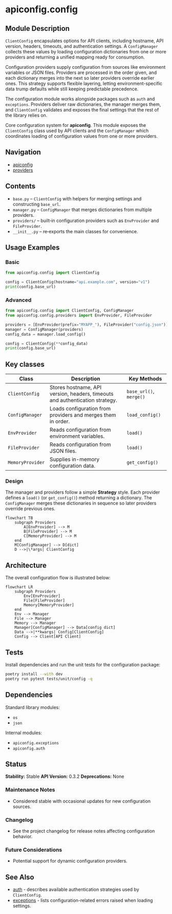 # apiconfig.config

## Module Description

`ClientConfig` encapsulates options for API clients, including hostname, API
version, headers, timeouts, and authentication settings. A `ConfigManager`
collects these values by loading configuration dictionaries from one or more
providers and returning a unified mapping ready for consumption.

Configuration providers supply configuration from sources like environment
variables or JSON files. Providers are processed in the order given, and each
dictionary merges into the next so later providers override earlier ones. This
strategy supports flexible layering, letting environment-specific data trump
defaults while still keeping predictable precedence.

The configuration module works alongside packages such as `auth` and
`exceptions`. Providers deliver raw dictionaries, the manager merges them, and
`ClientConfig` validates and exposes the final settings that the rest of the
library relies on.

Core configuration system for **apiconfig**.  This module exposes the `ClientConfig`
class used by API clients and the `ConfigManager` which coordinates loading of
configuration values from one or more providers.

## Navigation
- [apiconfig](../README.md)
- [providers](./providers/README.md)

## Contents
- `base.py` – `ClientConfig` with helpers for merging settings and constructing `base_url`.
- `manager.py` – `ConfigManager` that merges dictionaries from multiple providers.
- `providers/` – built‑in configuration providers such as `EnvProvider` and `FileProvider`.
- `__init__.py` – re‑exports the main classes for convenience.

## Usage Examples

### Basic
```python
from apiconfig.config import ClientConfig

config = ClientConfig(hostname="api.example.com", version="v1")
print(config.base_url)
```

### Advanced
```python
from apiconfig.config import ClientConfig, ConfigManager
from apiconfig.config.providers import EnvProvider, FileProvider

providers = [EnvProvider(prefix="MYAPP_"), FileProvider("config.json")]
manager = ConfigManager(providers)
config_data = manager.load_config()

config = ClientConfig(**config_data)
print(config.base_url)
```

## Key classes
| Class | Description | Key Methods |
| ----- | ----------- | ----------- |
| `ClientConfig` | Stores hostname, API version, headers, timeouts and authentication strategy. | `base_url()`, `merge()` |
| `ConfigManager` | Loads configuration from providers and merges them in order. | `load_config()` |
| `EnvProvider` | Reads configuration from environment variables. | `load()` |
| `FileProvider` | Reads configuration from JSON files. | `load()` |
| `MemoryProvider` | Supplies in-memory configuration data. | `get_config()` |

### Design
The manager and providers follow a simple **Strategy** style. Each provider
defines a `load()` (or `get_config()`) method returning a dictionary. The
`ConfigManager` merges these dictionaries in sequence so later providers override
previous ones.

```mermaid
flowchart TB
    subgraph Providers
        A[EnvProvider] --> M
        B[FileProvider] --> M
        C[MemoryProvider] --> M
    end
    M[ConfigManager] --> D[dict]
    D -->|\*args| ClientConfig
```

## Architecture
The overall configuration flow is illustrated below:

```mermaid
flowchart LR
    subgraph Providers
        Env[EnvProvider]
        File[FileProvider]
        Memory[MemoryProvider]
    end
    Env --> Manager
    File --> Manager
    Memory --> Manager
    Manager[ConfigManager] --> Data[config dict]
    Data -->|**kwargs| Config[ClientConfig]
    Config --> Client[API Client]
```

## Tests
Install dependencies and run the unit tests for the configuration package:
```bash
poetry install --with dev
poetry run pytest tests/unit/config -q
```

## Dependencies
Standard library modules:
- `os`
- `json`

Internal modules:
- `apiconfig.exceptions`
- `apiconfig.auth`

## Status

**Stability:** Stable
**API Version:** 0.3.2
**Deprecations:** None

### Maintenance Notes
- Considered stable with occasional updates for new configuration sources.

### Changelog
- See the project changelog for release notes affecting configuration behavior.

### Future Considerations
- Potential support for dynamic configuration providers.

## See Also
- [auth](../auth/README.md) - describes available authentication strategies used by `ClientConfig`.
- [exceptions](../exceptions/README.md) - lists configuration-related errors raised when loading settings.
